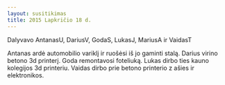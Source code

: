 ```yaml
---
layout: susitikimas
title: 2015 Lapkričio 18 d.
---
```

Dalyvavo AntanasU, DariusV, GodaS, LukasJ, MariusA ir VaidasT


Antanas ardė automobilio variklį ir ruošėsi iš jo gaminti stalą.
Darius virino betono 3d printerį.
Goda remontavosi foteliuką.
Lukas dirbo ties kauno kolegijos 3d printeriu.
Vaidas dirbo prie betono printerio z ašies ir elektronikos.

